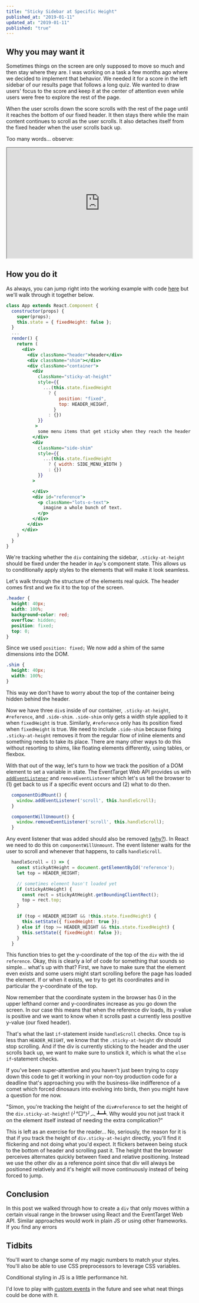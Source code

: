 ```yaml
---
title: "Sticky Sidebar at Specific Height"
published_at: "2019-01-11"
updated_at: "2019-01-11"
published: "true"
---
```


## Why you may want it

Sometimes things on the screen are only supposed to move so much and then stay
where they are. I was working on a task a few months ago where we decided to
implement that behavior. We needed it for a score in the left sidebar
of our results page that follows a long
quiz. We wanted to draw users' focus to the score and keep it at the
center of attention even while users were free to explore the rest of the page.

When the user scrolls down the score scrolls with the rest of the page
until it reaches the bottom of our fixed header. It then stays there while the
main content continues to scroll as the user scrolls. It also detaches
itself from the fixed header when the user scrolls back up.

Too many words... observe:

<iframe style="width:100%;" height="300" src="https://codepen.io/simongawlik/full/VqGmKQ" frameborder="1" allowfullscreen></iframe>

## How you do it

As always, you can jump right into the working example with code
[here](https://codepen.io/simongawlik/pen/VqGmKQ) but we'll walk through it
together below.

```jsx
class App extends React.Component {
  constructor(props) {
    super(props);
    this.state = { fixedHeight: false };
  }
  ...
  render() {
    return (
      <div>
        <div className="header">header</div>
        <div className="shim"></div>
        <div className="container">
          <div
            className="sticky-at-height"
            style={{
              ...(this.state.fixedHeight
                ? {
                    position: "fixed",
                    top: HEADER_HEIGHT,
                  }
                : {})
            }}
           >
            some menu items that get sticky when they reach the header
          </div>
          <div
            className="side-shim"
            style={{
              ...(this.state.fixedHeight
                ? { width: SIDE_MENU_WIDTH }
                : {})
            }}
          >

          </div>
          <div id="reference">
            <p className="lots-o-text">
              imagine a whole bunch of text.
            </p>
          </div>
        </div>
      </div>
    )
  }
}
```

We're tracking whether the `div` containing the sidebar, `.sticky-at-height`
should be fixed under the header in `App`'s component state. This allows
us to conditionally apply styles to the elements that will make it look seamless.

Let's walk through the structure of the elements real quick. The header comes
first and we fix it to the top of the screen.

```css
.header {
  height: 40px;
  width: 100%;
  background-color: red;
  overflow: hidden;
  position: fixed;
  top: 0;
}
```

Since we used `position: fixed;` We now add a shim of the same dimensions into the DOM.

```css
.shim {
  height: 40px;
  width: 100%;
}
```

This way we don't have to worry about the top of the container being hidden
behind the header.

Now we have three `div`s inside of our container, `.sticky-at-height`,
`#reference`, and `.side-shim`. `.side-shim` only gets a width style applied to
it when `fixedHeight` is true. Similarly, `#reference` only has its position
fixed when `fixedHeight` is true. We need to include `.side-shim` because fixing
`.sticky-at-height` removes it from the regular flow of inline elements and
something needs to take its place. There are many other ways to do this without
resorting to shims, like floating elements differently, using tables, or flexbox.

With that out of the way, let's turn to how we track the position of a DOM
element to set a variable in state. The EventTarget Web API provides us with
[`addEventListener`](https://developer.mozilla.org/en-US/docs/Web/API/EventTarget/addEventListener)
and `removeEventListener` which let's us tell the browser to (1) get back to us if
a specific event occurs and (2) what to do then.

```javascript
  componentDidMount() {
    window.addEventListener('scroll', this.handleScroll);
  }

  componentWillUnmount() {
    window.removeEventListener('scroll', this.handleScroll);
  }
```

Any event listener that was added should also be removed ([why?](https://stackoverflow.com/questions/6033821/do-i-need-to-remove-event-listeners-before-removing-elements/37096563#37096563)).
In React we need to do this on `componentWillUnmount`.
The event listener waits for the user to scroll and whenever that happens, to calls
`handleScroll`.

```javascript
  handleScroll = () => {
    const stickyAtHeight = document.getElementById('reference');
    let top = HEADER_HEIGHT;

    // sometimes element hasn't loaded yet
    if (stickyAtHeight) {
      const rect = stickyAtHeight.getBoundingClientRect();
      top = rect.top;
    }

    if (top < HEADER_HEIGHT && !this.state.fixedHeight) {
      this.setState({ fixedHeight: true });
    } else if (top >= HEADER_HEIGHT && this.state.fixedHeight) {
      this.setState({ fixedHeight: false });
    }
  }
```

This function tries to get the y-coordinate of the top of the `div` with the id
`reference`. Okay, this is clearly a lof of code for something that sounds so
simple... what's up with that? First, we have to make sure that the element
even exists and some users might start scrolling before the page has loaded the
element. If or when it exists, we try to get its coordinates and in particular
the y-coordinate of the top.

Now remember that the coordinate system in the browser has 0 in the upper
lefthand corner and y-coordinates increase as you go down the screen. In our
case this means that when the reference div loads, its y-value is positive
and we want to know when it scrolls past a currently less positive y-value (our
fixed header).

That's what the last `if`-statement inside `handleScroll` checks. Once `top` is less
than `HEADER_HEIGHT`, we know that the `.sticky-at-height` div should stop
scrolling. And if the div is currently sticking to the header and the user scrolls
back up, we want to make sure to unstick it, which is what the `else if`-statement
checks.

If you've been super-attentive and you haven't just been trying to copy down this
code to get it working in your non-toy production code for a deadline that's approaching you
with the business-like indifference of a comet which forced dinosaurs into evolving
into birds, then you might have a question for me now.

"Simon, you're tracking the height of the `div#reference` to set the
height of the `div.sticky-at-height`! (╯°□°)╯︵ ┻━┻. Why would you not just
track it on the element itself instead of needing the extra complication?"

This is left as an exercise for the reader... No, seriously, the reason for it
is that if you track the height of `div.sticky-at-height` directly, you'll
find it flickering and not doing what you'd expect. It flickers between being
stuck to the bottom of header and scrolling past it. The height that the browser
perceives alternates quickly between fixed and relative positioning. Instead
we use the other div as a reference point since that div will always be positioned
relatively and it's height will move continuously instead of being forced to jump.

## Conclusion

In this post we walked through how to create a `div` that only moves within a certain visual
range in the browser using React and the EventTarget Web API. Similar approaches
would work in plain JS or using other frameworks. If you find any errors

## Tidbits

You'll want to change some of my magic numbers to match your styles. You'll also
be able to use CSS preprocessors to leverage CSS variables.

Conditional styling in JS is a little performance hit.

I'd love to play with [custom events](https://developer.mozilla.org/en-US/docs/Web/Guide/Events/Creating_and_triggering_events) in the future and see what neat things could be
done with it.



